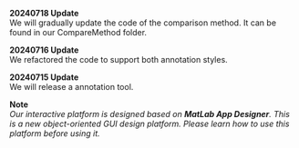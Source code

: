 **20240718 Update**  
We will gradually update the code of the comparison method. It can be found in our CompareMethod folder.


**20240716 Update**  
We refactored the code to support both annotation styles.  


**20240715 Update**  
We will release a annotation tool.   

**Note**     
*Our interactive platform is designed based on **MatLab App Designer**. This is a new object-oriented GUI design platform. Please learn how to use this platform before using it.* 

